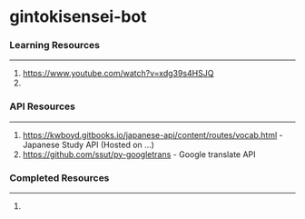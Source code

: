 # gintokisensei-bot

### Learning Resources
-----------------------
1. https://www.youtube.com/watch?v=xdg39s4HSJQ
2. 

### API Resources
------------------
1. https://kwboyd.gitbooks.io/japanese-api/content/routes/vocab.html - Japanese Study API (Hosted on ...)
2. https://github.com/ssut/py-googletrans - Google translate API


### Completed Resources
-----------------------
1. 
